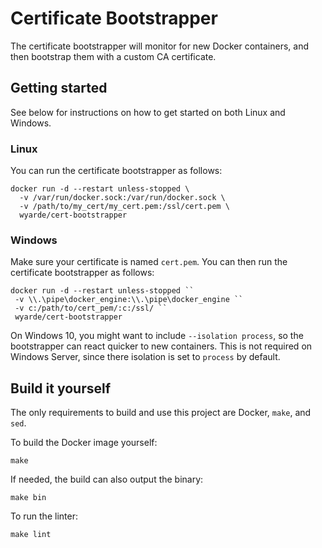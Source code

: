 # Certificate Bootstrapper

The certificate bootstrapper will monitor for new Docker containers, and then bootstrap them with a custom CA certificate.

## Getting started

See below for instructions on how to get started on both Linux and Windows.

### Linux

You can run the certificate bootstrapper as follows:

```shell
docker run -d --restart unless-stopped \
  -v /var/run/docker.sock:/var/run/docker.sock \
  -v /path/to/my_cert/my_cert.pem:/ssl/cert.pem \
  wyarde/cert-bootstrapper
```

### Windows

Make sure your certificate is named `cert.pem`. You can then run the certificate bootstrapper as follows:

```shell
docker run -d --restart unless-stopped ``
 -v \\.\pipe\docker_engine:\\.\pipe\docker_engine ``
 -v c:/path/to/cert_pem/:c:/ssl/ ``
 wyarde/cert-bootstrapper
```

On Windows 10, you might want to include `--isolation process`, so the bootstrapper can react quicker to new containers. This is not required on Windows Server, since there isolation is set to `process` by default.

## Build it yourself

The only requirements to build and use this project are Docker, `make`, and `sed`.

To build the Docker image yourself:

```shell
make
```

If needed, the build can also output the binary:

```shell
make bin
```

To run the linter:

```shell
make lint
```
